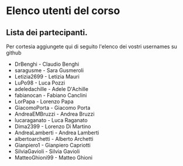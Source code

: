 # Elenco utenti del corso

## Lista dei partecipanti.

Per cortesia aggiungete qui di seguito l'elenco dei vostri usernames su github

- DrBenghi - Claudio Benghi
- saragusme - Sara Gusmeroli
- Letizia2699 - Letizia Mauri
- LuPo98 - Luca Pozzi
- adeledachille - Adele D'Achille
- fabianocan - Fabiano Canclini
- LorPapa - Lorenzo Papa
- GiacomoPorta - Giacomo Porta
- AndreaEMBruzzi - Andrea Bruzzi
- lucaraganato - Luca Raganato
- Dima2399 - Lorenzo Di Martino
- AndreaLamberti - Andrea Lamberti
- albertoarchetti - Alberto Archetti
- Gianpiero1 - Gianpiero Capriotti 
- SilviaGavioli - Silvia Gavioli
- MatteoGhioni99 - Matteo Ghioni
